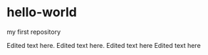 # hello-world
my first repository

Edited text here. Edited text here.
Edited text here
Edited text here

